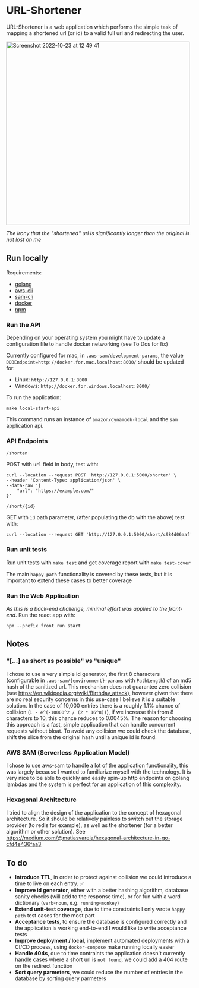 # URL-Shortener

URL-Shortener is a web application which performs the simple task of mapping a shortened url (or id) to a valid full url and redirecting the user.

<img width="494" alt="Screenshot 2022-10-23 at 12 49 41" src="https://user-images.githubusercontent.com/88666178/197388434-4d5fcf25-bfd9-4343-a663-77341e481886.png">

_The irony that the "shortened" url is significantly longer than the original is not lost on me_

## Run locally

Requirements:

- [golang](https://go.dev/)
- [aws-cli](https://aws.amazon.com/cli/)
- [sam-cli](https://docs.aws.amazon.com/serverless-application-model/latest/developerguide/serverless-sam-cli-install.html)
- [docker](https://www.docker.com/)
- [npm](https://www.npmjs.com/)

### Run the API

Depending on your operating system you might have to update a configuration file to handle docker networking (see To Dos for fix)

Currently configured for mac, in `.aws-sam/development-params`, the value `DDBEndpoint=http://docker.for.mac.localhost:8000/` should be updated for:

- Linux: `http://127.0.0.1:8000`
- Windows: `http://docker.for.windows.localhost:8000/`

To run the application:

```shell
make local-start-api
```

This command runs an instance of `amazon/dynamodb-local` and the `sam` application api.

### API Endpoints

`/shorten`

POST with `url` field in body, test with:

```shell
curl --location --request POST 'http://127.0.0.1:5000/shorten' \
--header 'Content-Type: application/json' \
--data-raw '{
    "url": "https://example.com/"
}'
```

`/short/{id}`

GET with `id` path parameter, (after populating the db with the above) test with:

```shell
curl --location --request GET 'http://127.0.0.1:5000/short/c984d06aaf'
```

### Run unit tests

Run unit tests with `make test` and get coverage report with `make test-cover`

The main `happy path` functionality is covered by these tests, but it is important to extend these cases to better coverage

### Run the Web Application

_As this is a back-end challenge, minimal effort was applied to the front-end_. Run the react app with:

```shell
npm --prefix front run start
```

## Notes

### "[...] as short as possible" vs "unique"

I chose to use a very simple id generator, the first 8 characters (configurable in `.aws-sam/{environment}-params` with `PathLength`) of an md5 hash of the sanitized url. This mechanism does not guarantee zero collision (see https://en.wikipedia.org/wiki/Birthday_attack), however given that there are no real security concerns in this use-case I believe it is a suitable solution. In the case of 10,000 entries there is a roughly 1.1% chance of collision (`1 - e^(-10000^2 / (2 * 16^8))`), if we increase this from 8 characters to 10, this chance reduces to 0.0045%.
The reason for choosing this approach is a fast, simple application that can handle concurrent requests without bloat.
To avoid any collision we could check the database, shift the slice from the original hash until a unique id is found.

### AWS SAM (Serverless Application Model)

I chose to use aws-sam to handle a lot of the application functionality, this was largely because I wanted to familiarize myself with the technology. It is very nice to be able to quickly and easily spin-up http endpoints on golang lambdas and the system is perfect for an application of this complexity.

### Hexagonal Architecture

I tried to align the design of the application to the concept of hexagonal architecture. So it should be relatively painless to switch out the storage provider (to redis for example), as well as the shortener (for a better algorithm or other solution).
See https://medium.com/@matiasvarela/hexagonal-architecture-in-go-cfd4e436faa3

## To do

- **Introduce TTL**, in order to protect against collision we could introduce a time to live on each entry. ✅
- **Improve id generator**, either with a better hashing algorithm, database sanity checks (will add to the response time), or for fun with a word dictionary (`verb`-`noun`, e.g. `running`-`monkey`)
- **Extend unit-test coverage**, due to time constraints I only wrote `happy path` test cases for the most part
- **Acceptance tests**, to ensure the database is configured correctly and the application is working end-to-end I would like to write acceptance tests
- **Improve deployment / local**, implement automated deployments with a CI/CD process, using `docker-compose` make running locally easier
- **Handle 404s**, due to time contraints the application doesn't currently handle cases where a short url is `not found`, we could add a 404 route on the redirect function
- **Sort query parmeters**, we could reduce the number of entries in the database by sorting query parmeters
